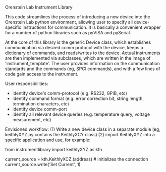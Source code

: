 Orenstein Lab Instrument Library

This code streamlines the process of introducing a new device into the Orenstein Lab python environment, allowing user to specify all device-specific instructions for communication. It is basically a convenient wrapper for a number of python libraries such as pyVISA and pySerial.

At the core of this library is the generic Device class, which establishes communication via desired comm protocol with the device, keeps a dictionary of commands, and reads/writes to the device. Actual instruments are then implemented via subclasses, which are written in the image of 'instrument_template'. The user provides information on the communication standards and the commands (eg, SPCI commands), and with a few lines of code gain access to the instrument.

User responsibilities:

- identify device's comm-protocol (e.g. RS232, GPIB, etc)
- identify command format (e.g. error correction bit, string length, termination characters, etc)
- identify device comm-port
- identify all relevant device queries (e.g. temperature query, voltage measurement, etc)

Envisioned workflow:
(1) Write a new device class in a separate module (eg, keithlyXYZ.py contains the KeithlyXCY class)
(2) import KeithlyXYZ into a specific application and use, for example:

from instrumentlibrary import keithlyXYZ as kth

current_source = kth.KeithlyXCZ.(address) # initializes the connection
current_source.write('Set Current', 1)
